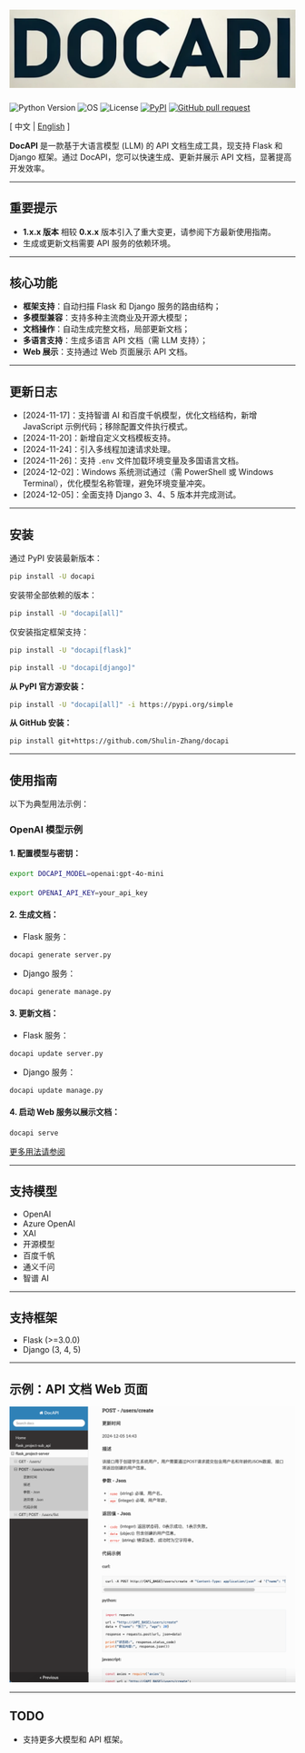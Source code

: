 # ![image](assets/logo.png)

![Python Version](https://img.shields.io/badge/python-3.8+-aff.svg)
![OS](https://img.shields.io/badge/os-windows%20|%20linux%20|%20macos-blue)
![License](https://img.shields.io/badge/license-Apache%202-dfd.svg)
[![PyPI](https://img.shields.io/pypi/v/docapi)](https://pypi.org/project/docapi/)
[![GitHub pull request](https://img.shields.io/badge/PRs-welcome-blue)](https://github.com/Shulin-Zhang/docapi/pulls)

\[ 中文 | [English](README_en.md) \]

**DocAPI** 是一款基于大语言模型 (LLM) 的 API 文档生成工具，现支持 Flask 和 Django 框架。通过 DocAPI，您可以快速生成、更新并展示 API 文档，显著提高开发效率。

---

## 重要提示

- **1.x.x 版本** 相较 **0.x.x** 版本引入了重大变更，请参阅下方最新使用指南。
- 生成或更新文档需要 API 服务的依赖环境。

---

## 核心功能

- **框架支持**：自动扫描 Flask 和 Django 服务的路由结构；
- **多模型兼容**：支持多种主流商业及开源大模型；
- **文档操作**：自动生成完整文档，局部更新文档；
- **多语言支持**：生成多语言 API 文档（需 LLM 支持）；
- **Web 展示**：支持通过 Web 页面展示 API 文档。

---

## 更新日志

- [2024-11-17]：支持智谱 AI 和百度千帆模型，优化文档结构，新增 JavaScript 示例代码；移除配置文件执行模式。
- [2024-11-20]：新增自定义文档模板支持。
- [2024-11-24]：引入多线程加速请求处理。
- [2024-11-26]：支持 `.env` 文件加载环境变量及多国语言文档。
- [2024-12-02]：Windows 系统测试通过（需 PowerShell 或 Windows Terminal），优化模型名称管理，避免环境变量冲突。
- [2024-12-05]：全面支持 Django 3、4、5 版本并完成测试。

---

## 安装

通过 PyPI 安装最新版本：

```bash
pip install -U docapi
```

安装带全部依赖的版本：

```bash
pip install -U "docapi[all]"
```

仅安装指定框架支持：

```bash
pip install -U "docapi[flask]"
```

```bash
pip install -U "docapi[django]"
```

**从 PyPI 官方源安装：**

```bash
pip install -U "docapi[all]" -i https://pypi.org/simple
```

**从 GitHub 安装：**

```bash
pip install git+https://github.com/Shulin-Zhang/docapi
```

---

## 使用指南

以下为典型用法示例：

### OpenAI 模型示例

#### 1. 配置模型与密钥：
```bash
export DOCAPI_MODEL=openai:gpt-4o-mini

export OPENAI_API_KEY=your_api_key
```

#### 2. 生成文档：
- Flask 服务：
```bash
docapi generate server.py
```
- Django 服务：
```bash
docapi generate manage.py
```

#### 3. 更新文档：
- Flask 服务：
```bash
docapi update server.py
```
- Django 服务：
```bash
docapi update manage.py
```

#### 4. 启动 Web 服务以展示文档：
```bash
docapi serve
```

[更多用法请参阅](USAGE.md)

---

## 支持模型

- OpenAI
- Azure OpenAI
- XAI
- 开源模型
- 百度千帆
- 通义千问
- 智谱 AI

---

## 支持框架

- Flask (>=3.0.0)
- Django (3, 4, 5)

---

## 示例：API 文档 Web 页面

![image](assets/example1.png)

---

## TODO

- 支持更多大模型和 API 框架。
